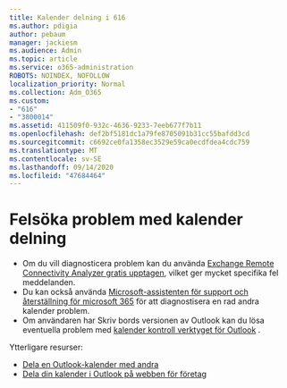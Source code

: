 ```yaml
---
title: Kalender delning i 616
ms.author: pdigia
author: pebaum
manager: jackiesm
ms.audience: Admin
ms.topic: article
ms.service: o365-administration
ROBOTS: NOINDEX, NOFOLLOW
localization_priority: Normal
ms.collection: Adm_O365
ms.custom:
- "616"
- "3800014"
ms.assetid: 411509f0-932c-4636-9233-7eeb677f7b11
ms.openlocfilehash: def2bf5181dc1a79fe8705091b31cc55bafdd3cd
ms.sourcegitcommit: c6692ce0fa1358ec3529e59ca0ecdfdea4cdc759
ms.translationtype: MT
ms.contentlocale: sv-SE
ms.lasthandoff: 09/14/2020
ms.locfileid: "47684464"
---
```

# <a name="troubleshooting-issues-with-calendar-sharing"></a>Felsöka problem med kalender delning

- Om du vill diagnosticera problem kan du använda [Exchange Remote Connectivity Analyzer gratis upptagen](https://testconnectivity.microsoft.com/Default.aspx?testId=freeBusy), vilket ger mycket specifika fel meddelanden.
- Du kan också använda [Microsoft-assistenten för support och återställning för microsoft 365](https://diagnostics.office.com/) för att diagnostisera en rad andra kalender problem. 
- Om användaren har Skriv bords versionen av Outlook kan du lösa eventuella problem med [kalender kontroll verktyget för Outlook](https://www.microsoft.com/download/details.aspx?id=28786) .

Ytterligare resurser:

- [Dela en Outlook-kalender med andra](https://support.office.com/article/353ed2c1-3ec5-449d-8c73-6931a0adab88)
- [Dela din kalender i Outlook på webben för företag](https://support.office.com/article/7ecef8ae-139c-40d9-bae2-a23977ee58d5)
